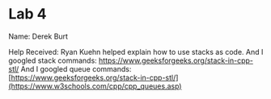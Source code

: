 # Lab 4
Name: Derek Burt

Help Received: Ryan Kuehn helped explain how to use stacks as code.
               And I googled stack commands: https://www.geeksforgeeks.org/stack-in-cpp-stl/
               And I googled queue commands: [https://www.geeksforgeeks.org/stack-in-cpp-stl/](https://www.w3schools.com/cpp/cpp_queues.asp)
